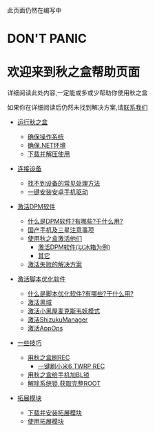 <div class="alert alert-warning">此页面仍然在编写中</div>
<style>
    .important{
        color:orangered;
    }
</style>

# DON'T PANIC
# 欢迎来到秋之盒帮助页面 

详细阅读此处内容,一定能或多或少帮助你使用秋之盒

如果你在详细阅读后仍然未找到解决方案,请[联系我们](/about/)
<!-- # 目录 -->

* [运行秋之盒](?md=run.md)
    * [确保操作系统](?md=run.md&node=确保操作系统)
    * [确保.NET环境](?md=run.md&node=确保NET环境)
    * [下载并解压使用](?md=run.md&node=下载并解压使用)


* [连接设备](?md=connect_device.md)
    * [找不到设备的常见处理方法](?md=connect_device.md&node=找不到设备的常见处理方法)
    * [一键安装安卓手机驱动](?md=connect_device.md&node=一键安装安卓手机驱动)


* [激活DPM软件](?md=dpm.md&node=激活DPM软件)
    * [什么是DPM软件?有哪些?干什么用?](?md=dpm.md&node=什么是dpm软件-有哪些-干什么用)
    * [国产手机及三星注意事项](?md=dpm.md&node=国产手机及三星注意事项)
    * [使用秋之盒激活他们](?md=dpm.md&node=使用秋之盒激活他们)
        * [激活DPM软件(以冰箱为例)](?md=dpm.md&node=激活dpm软件_以冰箱为例)
        * [其它](?md=dpm.md&node=其它)
    * [激活失败的解决方案](?md=dpm.md&node=激活失败的解决方案)


* [激活脚本优化软件](?md=script.md)
    * [什么是脚本优化软件?有哪些?干什么用?](?md=script.md&node=什么是脚本优化软件?有哪些?干什么用?)
    * [激活黑域](?md=script.md&node=激活黑域)
    * [激活小黑屋麦克斯韦妖模式](?md=script.md&node=激活小黑屋麦克斯韦妖模式)
    * [激活ShizukuManager](?md=script.md&node=激活shizukumanager)
    * [激活AppOps](?md=script.md&node=激活appops)


* [一些技巧](?md=skills.md)
    * [用秋之盒刷REC](?md=skills.md&node=用秋之盒刷REC)
        * [一键刷小米6 TWRP REC](?md=skills.md&node=一键刷小米6-TWRP-REC)
    * [用秋之盒给手机加BL锁](?md=skills.md&node=用秋之盒给手机加BL锁)
    * [解除系统锁,获取完整ROOT](?md=skills.md&node=解除系统锁,获取完整ROOT)


 * [拓展模块](?md=ext.md)
    * [下载并安装拓展模块](?md=ext.md&node=下载并安装拓展模块)
    * [使用拓展模块](?md=ext.md&node=使用拓展模块)

